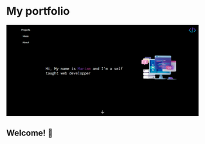 # My portfolio

![Design preview for the Results summary component coding challenge](./design/design.png)

## Welcome! 👋

